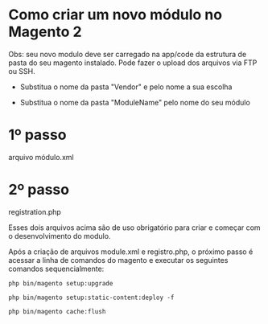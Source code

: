 # Como criar um novo módulo  no Magento 2

Obs: seu novo modulo deve ser carregado na app/code da estrutura de pasta do seu magento instalado. Pode fazer o upload dos arquivos via FTP ou SSH.


* Substitua o nome da pasta "Vendor" e pelo nome a sua escolha

* Substitua o nome da pasta "ModuleName"  pelo nome do seu módulo

# 1º passo
arquivo módulo.xml

# 2º passo
registration.php

Esses dois arquivos acima são de uso obrigatório para criar e começar com o desenvolvimento do modulo.

Após a criação de arquivos module.xml e registro.php, o próximo passo é acessar a linha de comandos do magento e executar os seguintes comandos sequencialmente:

`php bin/magento setup:upgrade`

`php bin/magento setup:static-content:deploy -f`

`php bin/magento cache:flush`

